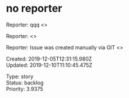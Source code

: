 # no reporter

Reporter:  qqq <>

Reporter:  <>

Reporter: Issue was created manually via GIT <>  

Created: 2019-12-05T12:31:15.980Z  
Updated: 2019-12-10T11:10:45.475Z

Type: story  
Status: backlog  
Priority: 3.9375

